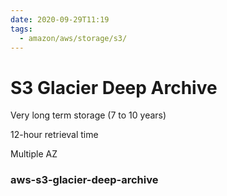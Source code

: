 ```yaml
---
date: 2020-09-29T11:19
tags:
  - amazon/aws/storage/s3/
---
```


# S3 Glacier Deep Archive

Very long term storage (7 to 10 years)

12-hour retrieval time

Multiple AZ



### aws-s3-glacier-deep-archive
